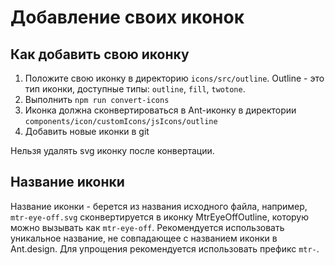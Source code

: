 # Добавление своих иконок

## Как добавить свою иконку

1. Положите свою иконку в директорию `icons/src/outline`. Outline - это тип иконки, доступные типы: `outline`, `fill`, `twotone`.
2. Выполнить `npm run convert-icons`
3. Иконка должна сконвертироваться в Ant-иконку в директории `components/icon/customIcons/jsIcons/outline`
4. Добавить новые иконки в git

Нельзя удалять svg иконку после конвертации.

## Название иконки

Название иконки - берется из названия исходного файла, например, `mtr-eye-off.svg` сконвертируется в иконку MtrEyeOffOutline, которую можно вызывать как `mtr-eye-off`. Рекомендуется использовать уникальное название, не совпадающее с названием иконки в Ant.design. Для упрощения рекомендуется использовать префикс `mtr-`.
